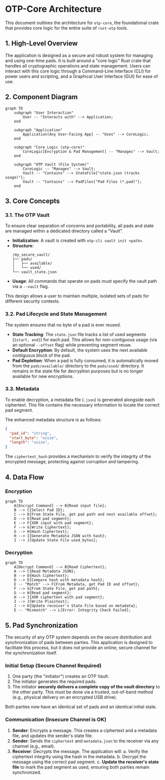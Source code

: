 # OTP-Core Architecture

This document outlines the architecture for `otp-core`, the foundational crate that provides core logic for the entire suite of `rust-otp` tools.

## 1. High-Level Overview

The application is designed as a secure and robust system for managing and using one-time pads. It is built around a "core logic" Rust crate that handles all cryptographic operations and state management. Users can interact with this core logic through a Command-Line Interface (CLI) for power users and scripting, and a Graphical User Interface (GUI) for ease of use.

## 2. Component Diagram

```mermaid
graph TD
    subgraph "User Interaction"
        User -- "Interacts with" --> Application;
    end

    subgraph "Application"
        Application[Any User-Facing App] -- "Uses" --> CoreLogic;
    end

    subgraph "Core Logic (otp-core)"
        CoreLogic[Encryption & Pad Management] -- "Manages" --> Vault;
    end

    subgraph "OTP Vault (File System)"
        CoreLogic -- "Manages" --> Vault;
        Vault -- "Contains" --> StateFile["state.json (tracks usage)"];
        Vault -- "Contains" --> PadFiles["Pad Files (*.pad)"];
    end
```

## 3. Core Concepts

### 3.1. The OTP Vault

To ensure clear separation of concerns and portability, all pads and state are managed within a dedicated directory called a "Vault".

-   **Initialization**: A vault is created with `otp-cli vault init <path>`.
-   **Structure**:
    ```
    /my_secure_vault/
    ├── pads/
    │   ├── available/
    │   └── used/
    └── vault_state.json
    ```
-   **Usage**: All commands that operate on pads must specify the vault path via a `--vault` flag.

This design allows a user to maintain multiple, isolated sets of pads for different security contexts.

### 3.2. Pad Lifecycle and State Management

The system ensures that no byte of a pad is ever reused.

-   **State Tracking**: The `state.json` file tracks a list of used segments (`{start, end}`) for each pad. This allows for non-contiguous usage (via an optional `--offset` flag) while preventing segment reuse.
-   **Default Encryption**: By default, the system uses the next available contiguous block of the pad.
-   **Pad Depletion**: When a pad is fully consumed, it is automatically moved from the `pads/available/` directory to the `pads/used/` directory. It remains in the state file for decryption purposes but is no longer available for new encryptions.

### 3.3. Metadata

To enable decryption, a metadata file (`.json`) is generated alongside each ciphertext. This file contains the necessary information to locate the correct pad segment.

The enhanced metadata structure is as follows:

```json
{
  "pad_id": "string",
  "start_byte": "usize",
  "length": "usize",
}
```

The `ciphertext_hash` provides a mechanism to verify the integrity of the encrypted message, protecting against corruption and tampering.

## 4. Data Flow

### Encryption

```mermaid
graph TD
    A[Encrypt Command] --> B{Read input file};
    B --> C{Select Pad ID};
    C --> D{From State File, get pad path and next available offset};
    D --> E{Read pad segment};
    E --> F{XOR input with pad segment};
    F --> G[Write Ciphertext];
    G --> H{Hash Ciphertext};
    H --> I{Generate Metadata JSON with hash};
    I --> J[Update State File used_bytes];
```

### Decryption

```mermaid
graph TD
    A[Decrypt Command] --> B{Read Ciphertext};
    A --> C{Read Metadata JSON};
    B --> D{Hash Ciphertext};
    D --> E{Compare hash with metadata hash};
    E -- "Match" --> F{From Metadata, get Pad ID and offset};
    F --> G{From State File, get pad path};
    G --> H{Read pad segment};
    H --> I{XOR ciphertext with pad segment};
    I --> J[Write Plaintext];
    J --> K{Update receiver's State File based on metadata};
    E -- "Mismatch" --> L[Error: Integrity Check Failed];
```

## 5. Pad Synchronization

The security of any OTP system depends on the secure distribution and synchronization of pads between parties. This application is designed to facilitate this process, but it does not provide an online, secure channel for the synchronization itself.

### Initial Setup (Secure Channel Required)

1.  One party (the "initiator") creates an OTP Vault.
2.  The initiator generates the required pads.
3.  The initiator **securely delivers a complete copy of the vault directory** to the other party. This must be done via a trusted, out-of-band method (e.g., physical delivery on an encrypted USB drive).

Both parties now have an identical set of pads and an identical initial state.

### Communication (Insecure Channel is OK)

1.  **Sender**: Encrypts a message. This creates a ciphertext and a metadata file, and updates the sender's state file.
2.  **Sender**: Sends the `ciphertext` and `metadata.json` to the receiver via any channel (e.g., email).
3.  **Receiver**: Decrypts the message. The application will:
    a. Verify the ciphertext integrity using the hash in the metadata.
    b. Decrypt the message using the correct pad segment.
    c. **Update the receiver's state file** to mark the pad segment as used, ensuring both parties remain synchronized.